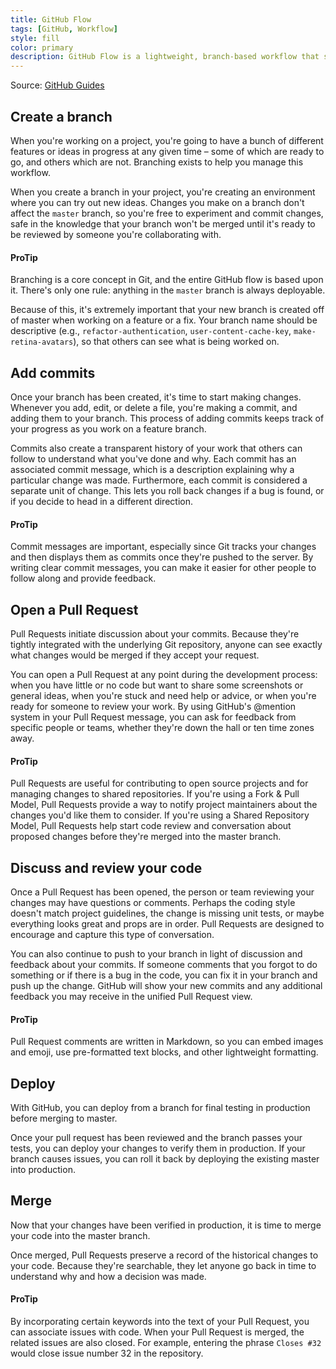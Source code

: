 ```yaml
---
title: GitHub Flow
tags: [GitHub, Workflow]
style: fill
color: primary
description: GitHub Flow is a lightweight, branch-based workflow that supports teams and projects where deployments are made regularly. This guide explains how and why GitHub Flow works.
---
```


Source: [GitHub Guides](https://guides.github.com/introduction/flow/)

## Create a branch

When you're working on a project, you're going to have a bunch of different features or ideas in progress at any given time – some of which are ready to go, and others which are not. Branching exists to help you manage this workflow.

When you create a branch in your project, you're creating an environment where you can try out new ideas. Changes you make on a branch don't affect the `master` branch, so you're free to experiment and commit changes, safe in the knowledge that your branch won't be merged until it's ready to be reviewed by someone you're collaborating with.

#### ProTip

Branching is a core concept in Git, and the entire GitHub flow is based upon it. There's only one rule: anything in the `master` branch is always deployable.

Because of this, it's extremely important that your new branch is created off of master when working on a feature or a fix. Your branch name should be descriptive (e.g., `refactor-authentication`, `user-content-cache-key`, `make-retina-avatars`), so that others can see what is being worked on.

## Add commits

Once your branch has been created, it's time to start making changes. Whenever you add, edit, or delete a file, you're making a commit, and adding them to your branch. This process of adding commits keeps track of your progress as you work on a feature branch.

Commits also create a transparent history of your work that others can follow to understand what you've done and why. Each commit has an associated commit message, which is a description explaining why a particular change was made. Furthermore, each commit is considered a separate unit of change. This lets you roll back changes if a bug is found, or if you decide to head in a different direction.

#### ProTip

Commit messages are important, especially since Git tracks your changes and then displays them as commits once they're pushed to the server. By writing clear commit messages, you can make it easier for other people to follow along and provide feedback.

## Open a Pull Request

Pull Requests initiate discussion about your commits. Because they're tightly integrated with the underlying Git repository, anyone can see exactly what changes would be merged if they accept your request.

You can open a Pull Request at any point during the development process: when you have little or no code but want to share some screenshots or general ideas, when you're stuck and need help or advice, or when you're ready for someone to review your work. By using GitHub's @mention system in your Pull Request message, you can ask for feedback from specific people or teams, whether they're down the hall or ten time zones away.

#### ProTip

Pull Requests are useful for contributing to open source projects and for managing changes to shared repositories. If you're using a Fork & Pull Model, Pull Requests provide a way to notify project maintainers about the changes you'd like them to consider. If you're using a Shared Repository Model, Pull Requests help start code review and conversation about proposed changes before they're merged into the master branch.

## Discuss and review your code

Once a Pull Request has been opened, the person or team reviewing your changes may have questions or comments. Perhaps the coding style doesn't match project guidelines, the change is missing unit tests, or maybe everything looks great and props are in order. Pull Requests are designed to encourage and capture this type of conversation.

You can also continue to push to your branch in light of discussion and feedback about your commits. If someone comments that you forgot to do something or if there is a bug in the code, you can fix it in your branch and push up the change. GitHub will show your new commits and any additional feedback you may receive in the unified Pull Request view.

#### ProTip

Pull Request comments are written in Markdown, so you can embed images and emoji, use pre-formatted text blocks, and other lightweight formatting.

## Deploy

With GitHub, you can deploy from a branch for final testing in production before merging to master.

Once your pull request has been reviewed and the branch passes your tests, you can deploy your changes to verify them in production. If your branch causes issues, you can roll it back by deploying the existing master into production.

## Merge

Now that your changes have been verified in production, it is time to merge your code into the master branch.

Once merged, Pull Requests preserve a record of the historical changes to your code. Because they're searchable, they let anyone go back in time to understand why and how a decision was made.

#### ProTip

By incorporating certain keywords into the text of your Pull Request, you can associate issues with code. When your Pull Request is merged, the related issues are also closed. For example, entering the phrase `Closes #32` would close issue number 32 in the repository.
